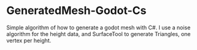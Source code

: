 # GeneratedMesh-Godot-Cs
Simple algorithm of how to generate a godot mesh with C#. I use a noise algorithm for the height data, and SurfaceTool to generate Triangles, one vertex per height.
